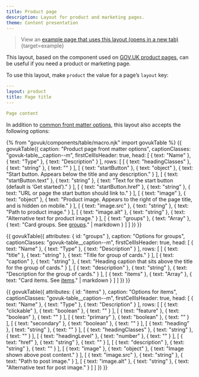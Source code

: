 ```yaml
---
title: Product page
description: Layout for product and marketing pages.
theme: Content presentation
---
```


> View an [example page that uses this layout (opens in a new tab)](/example/){target=example}

This layout, based on the component used on [GOV.UK product pages](https://github.com/alphagov/product-page-example), can be useful if you need a product or marketing page.

To use this layout, make `product` the value for a page’s `layout` key:

```yaml
---
layout: product
title: Page title
---

Page content
```

In addition to [common front matter options](/layouts/front-matter-options), this layout also accepts the following options:

{% from "govuk/components/table/macro.njk" import govukTable %}
{{ govukTable({
  caption: "Product page front matter options",
  captionClasses: "govuk-table__caption--m",
  firstCellIsHeader: true,
  head: [
    { text: "Name" },
    { text: "Type" },
    { text: "Description" }
  ],
  rows: [
    [
      { text: "headingClasses" },
      { text: "string" },
      { text: "" }
    ],
    [
      { text: "startButton" },
      { text: "object" },
      { text: "Start button. Appears below the title and any description." }
    ],
    [
      { text: "startButton.text" },
      { text: "string" },
      { text: "Text for the start button (default is ‘Get started’)." }
    ],
    [
      { text: "startButton.href" },
      { text: "string" },
      { text: "URL or page the start button should link to." }
    ],
    [
      { text: "image" },
      { text: "object" },
      { text: "Product image. Appears to the right of the page title, and is hidden on mobile." }
    ],
    [
      { text: "image.src" },
      { text: "string" },
      { text: "Path to product image." }
    ],
    [
      { text: "image.alt" },
      { text: "string" },
      { text: "Alternative text for product image." }
    ],
    [
      { text: "groups" },
      { text: "Array" },
      { text: "Card groups. See [groups](#groups)." | markdown }
    ]
  ]
}) }}

{{ govukTable({
  attributes: { id: "groups" },
  caption: "Options for groups",
  captionClasses: "govuk-table__caption--m",
  firstCellIsHeader: true,
  head: [
    { text: "Name" },
    { text: "Type" },
    { text: "Description" }
  ],
  rows: [
    [
      { text: "title" },
      { text: "string" },
      { text: "Title for group of cards." }
    ],
    [
      { text: "caption" },
      { text: "string" },
      { text: "Heading caption that sits above the title for the group of cards." }
    ],
    [
      { text: "description" },
      { text: "string" },
      { text: "Description for the group of cards." }
    ],
    [
      { text: "items" },
      { text: "Array" },
      { text: "Card items. See [items](#items)." | markdown }
    ]
  ]
}) }}

{{ govukTable({
  attributes: { id: "items" },
  caption: "Options for items",
  captionClasses: "govuk-table__caption--m",
  firstCellIsHeader: true,
  head: [
    { text: "Name" },
    { text: "Type" },
    { text: "Description" }
  ],
  rows: [
    [
      { text: "clickable" },
      { text: "boolean" },
      { text: "" }
    ],
    [
      { text: "feature" },
      { text: "boolean" },
      { text: "" }
    ],
    [
      { text: "primary" },
      { text: "boolean" },
      { text: "" }
    ],
    [
      { text: "secondary" },
      { text: "boolean" },
      { text: "" }
    ],
    [
      { text: "heading" },
      { text: "string" },
      { text: "" }
    ],
    [
      { text: "headingClasses" },
      { text: "string" },
      { text: "" }
    ],
    [
      { text: "headingLevel" },
      { text: "number" },
      { text: "" }
    ],
    [
      { text: "href" },
      { text: "string" },
      { text: "" }
    ],
    [
      { text: "description" },
      { text: "string" },
      { text: "" }
    ],
    [
      { text: "image" },
      { text: "object" },
      { text: "Image shown above post content." }
    ],
    [
      { text: "image.src" },
      { text: "string" },
      { text: "Path to post image." }
    ],
    [
      { text: "image.alt" },
      { text: "string" },
      { text: "Alternative text for post image." }
    ]
  ]
}) }}
